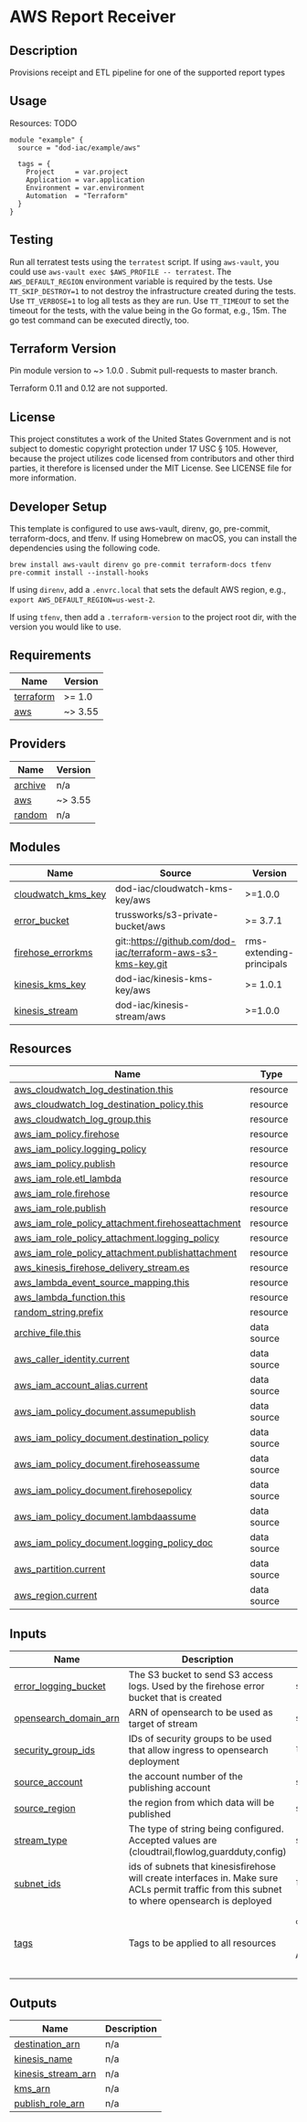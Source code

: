 <!-- BEGINNING OF PRE-COMMIT-TERRAFORM DOCS HOOK -->
# AWS Report Receiver

## Description

Provisions receipt and ETL pipeline for one of the supported report types

## Usage

Resources:
TODO

```hcl
module "example" {
  source = "dod-iac/example/aws"

  tags = {
    Project     = var.project
    Application = var.application
    Environment = var.environment
    Automation  = "Terraform"
  }
}
```

## Testing

Run all terratest tests using the `terratest` script.  If using `aws-vault`, you could use `aws-vault exec $AWS_PROFILE -- terratest`.  The `AWS_DEFAULT_REGION` environment variable is required by the tests.  Use `TT_SKIP_DESTROY=1` to not destroy the infrastructure created during the tests.  Use `TT_VERBOSE=1` to log all tests as they are run.  Use `TT_TIMEOUT` to set the timeout for the tests, with the value being in the Go format, e.g., 15m.  The go test command can be executed directly, too.

## Terraform Version

Pin module version to ~> 1.0.0 . Submit pull-requests to master branch.

Terraform 0.11 and 0.12 are not supported.

## License

This project constitutes a work of the United States Government and is not subject to domestic copyright protection under 17 USC § 105.  However, because the project utilizes code licensed from contributors and other third parties, it therefore is licensed under the MIT License.  See LICENSE file for more information.

## Developer Setup

This template is configured to use aws-vault, direnv, go, pre-commit, terraform-docs, and tfenv.  If using Homebrew on macOS, you can install the dependencies using the following code.

```shell
brew install aws-vault direnv go pre-commit terraform-docs tfenv
pre-commit install --install-hooks
```

If using `direnv`, add a `.envrc.local` that sets the default AWS region, e.g., `export AWS_DEFAULT_REGION=us-west-2`.

If using `tfenv`, then add a `.terraform-version` to the project root dir, with the version you would like to use.

## Requirements

| Name | Version |
|------|---------|
| <a name="requirement_terraform"></a> [terraform](#requirement\_terraform) | >= 1.0 |
| <a name="requirement_aws"></a> [aws](#requirement\_aws) | ~> 3.55 |

## Providers

| Name | Version |
|------|---------|
| <a name="provider_archive"></a> [archive](#provider\_archive) | n/a |
| <a name="provider_aws"></a> [aws](#provider\_aws) | ~> 3.55 |
| <a name="provider_random"></a> [random](#provider\_random) | n/a |

## Modules

| Name | Source | Version |
|------|--------|---------|
| <a name="module_cloudwatch_kms_key"></a> [cloudwatch\_kms\_key](#module\_cloudwatch\_kms\_key) | dod-iac/cloudwatch-kms-key/aws | >=1.0.0 |
| <a name="module_error_bucket"></a> [error\_bucket](#module\_error\_bucket) | trussworks/s3-private-bucket/aws | >= 3.7.1 |
| <a name="module_firehose_errorkms"></a> [firehose\_errorkms](#module\_firehose\_errorkms) | git::https://github.com/dod-iac/terraform-aws-s3-kms-key.git | rms-extending-principals |
| <a name="module_kinesis_kms_key"></a> [kinesis\_kms\_key](#module\_kinesis\_kms\_key) | dod-iac/kinesis-kms-key/aws | >= 1.0.1 |
| <a name="module_kinesis_stream"></a> [kinesis\_stream](#module\_kinesis\_stream) | dod-iac/kinesis-stream/aws | >=1.0.0 |

## Resources

| Name | Type |
|------|------|
| [aws_cloudwatch_log_destination.this](https://registry.terraform.io/providers/hashicorp/aws/latest/docs/resources/cloudwatch_log_destination) | resource |
| [aws_cloudwatch_log_destination_policy.this](https://registry.terraform.io/providers/hashicorp/aws/latest/docs/resources/cloudwatch_log_destination_policy) | resource |
| [aws_cloudwatch_log_group.this](https://registry.terraform.io/providers/hashicorp/aws/latest/docs/resources/cloudwatch_log_group) | resource |
| [aws_iam_policy.firehose](https://registry.terraform.io/providers/hashicorp/aws/latest/docs/resources/iam_policy) | resource |
| [aws_iam_policy.logging_policy](https://registry.terraform.io/providers/hashicorp/aws/latest/docs/resources/iam_policy) | resource |
| [aws_iam_policy.publish](https://registry.terraform.io/providers/hashicorp/aws/latest/docs/resources/iam_policy) | resource |
| [aws_iam_role.etl_lambda](https://registry.terraform.io/providers/hashicorp/aws/latest/docs/resources/iam_role) | resource |
| [aws_iam_role.firehose](https://registry.terraform.io/providers/hashicorp/aws/latest/docs/resources/iam_role) | resource |
| [aws_iam_role.publish](https://registry.terraform.io/providers/hashicorp/aws/latest/docs/resources/iam_role) | resource |
| [aws_iam_role_policy_attachment.firehoseattachment](https://registry.terraform.io/providers/hashicorp/aws/latest/docs/resources/iam_role_policy_attachment) | resource |
| [aws_iam_role_policy_attachment.logging_policy](https://registry.terraform.io/providers/hashicorp/aws/latest/docs/resources/iam_role_policy_attachment) | resource |
| [aws_iam_role_policy_attachment.publishattachment](https://registry.terraform.io/providers/hashicorp/aws/latest/docs/resources/iam_role_policy_attachment) | resource |
| [aws_kinesis_firehose_delivery_stream.es](https://registry.terraform.io/providers/hashicorp/aws/latest/docs/resources/kinesis_firehose_delivery_stream) | resource |
| [aws_lambda_event_source_mapping.this](https://registry.terraform.io/providers/hashicorp/aws/latest/docs/resources/lambda_event_source_mapping) | resource |
| [aws_lambda_function.this](https://registry.terraform.io/providers/hashicorp/aws/latest/docs/resources/lambda_function) | resource |
| [random_string.prefix](https://registry.terraform.io/providers/hashicorp/random/latest/docs/resources/string) | resource |
| [archive_file.this](https://registry.terraform.io/providers/hashicorp/archive/latest/docs/data-sources/file) | data source |
| [aws_caller_identity.current](https://registry.terraform.io/providers/hashicorp/aws/latest/docs/data-sources/caller_identity) | data source |
| [aws_iam_account_alias.current](https://registry.terraform.io/providers/hashicorp/aws/latest/docs/data-sources/iam_account_alias) | data source |
| [aws_iam_policy_document.assumepublish](https://registry.terraform.io/providers/hashicorp/aws/latest/docs/data-sources/iam_policy_document) | data source |
| [aws_iam_policy_document.destination_policy](https://registry.terraform.io/providers/hashicorp/aws/latest/docs/data-sources/iam_policy_document) | data source |
| [aws_iam_policy_document.firehoseassume](https://registry.terraform.io/providers/hashicorp/aws/latest/docs/data-sources/iam_policy_document) | data source |
| [aws_iam_policy_document.firehosepolicy](https://registry.terraform.io/providers/hashicorp/aws/latest/docs/data-sources/iam_policy_document) | data source |
| [aws_iam_policy_document.lambdaassume](https://registry.terraform.io/providers/hashicorp/aws/latest/docs/data-sources/iam_policy_document) | data source |
| [aws_iam_policy_document.logging_policy_doc](https://registry.terraform.io/providers/hashicorp/aws/latest/docs/data-sources/iam_policy_document) | data source |
| [aws_partition.current](https://registry.terraform.io/providers/hashicorp/aws/latest/docs/data-sources/partition) | data source |
| [aws_region.current](https://registry.terraform.io/providers/hashicorp/aws/latest/docs/data-sources/region) | data source |

## Inputs

| Name | Description | Type | Default | Required |
|------|-------------|------|---------|:--------:|
| <a name="input_error_logging_bucket"></a> [error\_logging\_bucket](#input\_error\_logging\_bucket) | The S3 bucket to send S3 access logs. Used by the firehose error bucket that is created | `string` | n/a | yes |
| <a name="input_opensearch_domain_arn"></a> [opensearch\_domain\_arn](#input\_opensearch\_domain\_arn) | ARN of opensearch to be used as target of stream | `string` | n/a | yes |
| <a name="input_security_group_ids"></a> [security\_group\_ids](#input\_security\_group\_ids) | IDs of security groups to be used that allow ingress to opensearch deployment | `list(string)` | n/a | yes |
| <a name="input_source_account"></a> [source\_account](#input\_source\_account) | the account number of the publishing account | `string` | n/a | yes |
| <a name="input_source_region"></a> [source\_region](#input\_source\_region) | the region from which data will be published | `string` | `"us-west-2"` | no |
| <a name="input_stream_type"></a> [stream\_type](#input\_stream\_type) | The type of string being configured. Accepted values are (cloudtrail,flowlog,guardduty,config) | `string` | n/a | yes |
| <a name="input_subnet_ids"></a> [subnet\_ids](#input\_subnet\_ids) | ids of subnets that kinesisfirehose will create interfaces in. Make sure ACLs permit traffic from this subnet to where opensearch is deployed | `list(string)` | n/a | yes |
| <a name="input_tags"></a> [tags](#input\_tags) | Tags to be applied to all resources | <pre>object({<br>    Project     = string<br>    Environment = string<br>    Application = string<br>  })</pre> | <pre>{<br>  "Application": "infra",<br>  "Environment": "dev",<br>  "Project": "elmo"<br>}</pre> | no |

## Outputs

| Name | Description |
|------|-------------|
| <a name="output_destination_arn"></a> [destination\_arn](#output\_destination\_arn) | n/a |
| <a name="output_kinesis_name"></a> [kinesis\_name](#output\_kinesis\_name) | n/a |
| <a name="output_kinesis_stream_arn"></a> [kinesis\_stream\_arn](#output\_kinesis\_stream\_arn) | n/a |
| <a name="output_kms_arn"></a> [kms\_arn](#output\_kms\_arn) | n/a |
| <a name="output_publish_role_arn"></a> [publish\_role\_arn](#output\_publish\_role\_arn) | n/a |
<!-- END OF PRE-COMMIT-TERRAFORM DOCS HOOK -->
